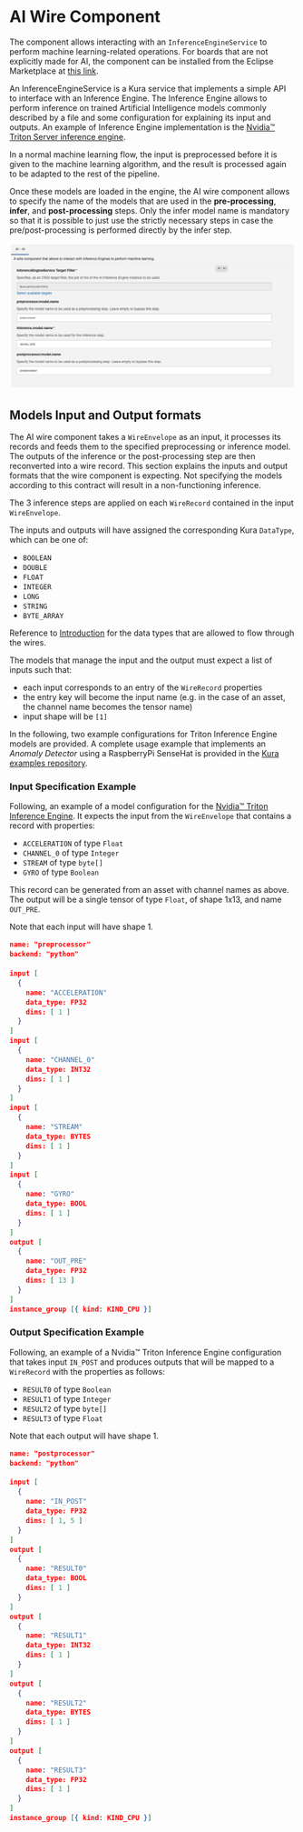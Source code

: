 # AI Wire Component

The component allows interacting with an `InferenceEngineService` to perform machine learning-related operations. For boards that are not explicitly made for AI, the component can be installed from the Eclipse Marketplace at [this link](https://marketplace.eclipse.org/content/ai-wire-component-eclipse-kura-5).

An InferenceEngineService is a Kura service that implements a simple API to interface with an Inference Engine. The Inference Engine allows to perform inference on trained Artificial Intelligence models commonly described by a file and some configuration for explaining its input and outputs. An example of Inference Engine implementation is the [Nvidia™ Triton Server inference engine](../../core-services/nvidia-triton-server-inference-engine.md).

In a normal machine learning flow, the input is preprocessed before it is given to the machine learning algorithm, and the result is processed again to be adapted to the rest of the pipeline.

Once these models are loaded in the engine, the AI wire component allows to specify the name of the models that are used in the **pre-processing**, **infer**, and **post-processing** steps. Only the infer model name is mandatory so that it is possible to just use the strictly necessary steps in case the pre/post-processing is performed directly by the infer step.

![AI Wire Component Configuration](./images/ai-wire-component-conf.png)



## Models Input and Output formats

The AI wire component takes a `WireEnvelope` as an input, it processes its records and feeds them to the specified preprocessing or inference model. The outputs of the inference or the post-processing step are then reconverted into a wire record. This section explains the inputs and output formats that the wire component is expecting. Not specifying the models according to this contract will result in a non-functioning inference.

The 3 inference steps are applied on each `WireRecord` contained in the input `WireEnvelope`.

The inputs and outputs will have assigned the corresponding Kura `DataType`, which can be one of:

- `BOOLEAN`
- `DOUBLE`
- `FLOAT`
- `INTEGER`
- `LONG`
- `STRING`
-  `BYTE_ARRAY`

Reference to [Introduction](../introduction.md) for the data types that are allowed to flow through the wires.

The models that manage the input and the output must expect a list of inputs such that:

- each input corresponds to an entry of the `WireRecord` properties
- the entry key will become the input name (e.g. in the case of an asset, the channel name becomes the tensor name)
- input shape will be `[1]`

In the following, two example configurations for Triton Inference Engine models are provided. A complete usage example that implements an *Anomaly Detector* using a RaspberryPi SenseHat is provided in the [Kura examples repository](https://github.com/eclipse/kura/tree/develop/kura/examples).

### Input Specification Example

Following, an example of a model configuration for the [Nvidia™ Triton Inference Engine](https://github.com/triton-inference-server/server/blob/main/docs/user_guide/model_configuration.md). It expects the input from the `WireEnvelope` that contains a record with properties:

- `ACCELERATION` of type `Float`
- `CHANNEL_0` of type `Integer`
- `STREAM` of type `byte[]`
- `GYRO` of type `Boolean`

This record can be generated from an asset with channel names as above. The output will be a single tensor of type `Float`, of shape 1x13, and name `OUT_PRE`.

Note that each input will have shape 1.

```json
name: "preprocessor"
backend: "python"

input [
  {
    name: "ACCELERATION"
    data_type: FP32
    dims: [ 1 ]
  }
]
input [
  {
    name: "CHANNEL_0"
    data_type: INT32
    dims: [ 1 ]
  }
]
input [
  {
    name: "STREAM"
    data_type: BYTES
    dims: [ 1 ]
  }
]
input [
  {
    name: "GYRO"
    data_type: BOOL
    dims: [ 1 ]
  }
]
output [
  {
    name: "OUT_PRE"
    data_type: FP32
    dims: [ 13 ]
  }
]
instance_group [{ kind: KIND_CPU }]
```

### Output Specification Example

Following, an example of a  Nvidia™ Triton Inference Engine configuration that takes input `IN_POST` and produces outputs that will be mapped to a `WireRecord` with the properties as follows:
- `RESULT0` of type `Boolean`
- `RESULT1` of type `Integer`
- `RESULT2` of type `byte[]`
- `RESULT3` of type `Float`

Note that each output will have shape 1.

```json
name: "postprocessor"
backend: "python"

input [
  {
    name: "IN_POST"
    data_type: FP32
    dims: [ 1, 5 ]
  }
]
output [
  {
    name: "RESULT0"
    data_type: BOOL
    dims: [ 1 ]
  }
]
output [
  {
    name: "RESULT1"
    data_type: INT32
    dims: [ 1 ]
  }
]
output [
  {
    name: "RESULT2"
    data_type: BYTES
    dims: [ 1 ]
  }
]
output [
  {
    name: "RESULT3"
    data_type: FP32
    dims: [ 1 ]
  }
]
instance_group [{ kind: KIND_CPU }]
```